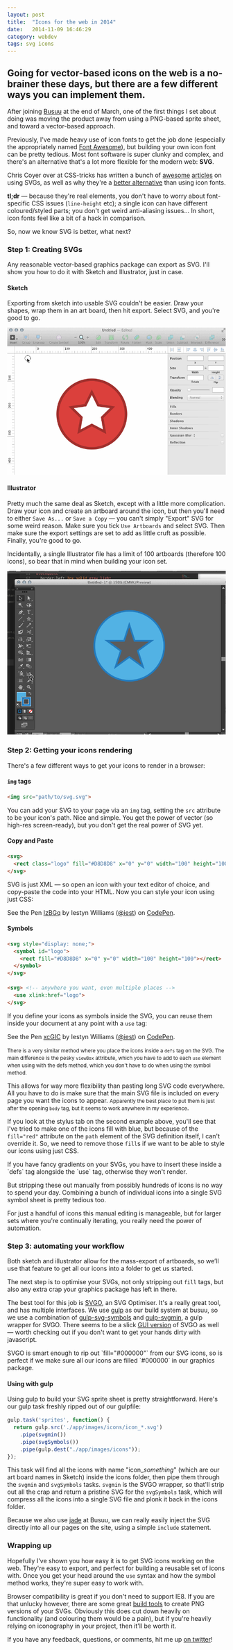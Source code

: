 ```yaml
---
layout: post
title:  "Icons for the web in 2014"
date:   2014-11-09 16:46:29
category: webdev
tags: svg icons
---
```


## Going for vector-based icons on the web is a no-brainer these days, but there are a few different ways you can implement them.

After joining [Busuu](http://busuu.com) at the end of March, one of the first things I set about doing was moving the product away from using a PNG-based sprite sheet, and toward a vector-based approach.

Previously, I've made heavy use of icon fonts to get the job done (especially the appropriately named [Font Awesome](http://fortawesome.github.io/Font-Awesome/)), but building your own icon font can be pretty tedious. Most font software is super clunky and complex, and there's an alternative that's a lot more flexible for the modern web: **SVG**.

Chris Coyer over at CSS-tricks has written a bunch of [awesome](http://css-tricks.com/svg-sprites-use-better-icon-fonts/) [articles](http://css-tricks.com/using-svg/) on using SVGs, as well as why they're a [better alternative](http://css-tricks.com/icon-fonts-vs-svg/) than using icon fonts.

**tl;dr** — because they're real elements, you don't have to worry about font-specific CSS issues (`line-height` etc); a single icon can have different coloured/styled parts; you don't get weird anti-aliasing issues... In short, icon fonts feel like a bit of a hack in comparison.

So, now we know SVG is better, what next?

### Step 1: Creating SVGs

Any reasonable vector-based graphics package can export as SVG. I'll show you how to do it with Sketch and Illustrator, just in case.

#### Sketch

Exporting from sketch into usable SVG couldn't be easier. Draw your shapes, wrap them in an art board, then hit export.  Select SVG, and you're good to go.

![Sketch export](/images/svg-2014/sketchExport.gif)

#### Illustrator

Pretty much the same deal as Sketch, except with a little more complication. Draw your icon and create an artboard around the icon, but then you'll need to either `Save As...` or `Save a Copy` — you can't simply "Export" SVG for some weird reason. Make sure you tick `Use Artboards` and select SVG. Then make sure the export settings are set to add as little cruft as possible. Finally, you're good to go.

<aside>Incidentally, a single Illustrator file has a limit of 100 artboards (therefore 100 icons), so bear that in mind when building your icon set.</aside>

![Illustrator export](/images/svg-2014/aiExport.gif)

### Step 2: Getting your icons rendering

There's a few different ways to get your icons to render in a browser:

#### `img` tags

```html
<img src="path/to/svg.svg">
```

You can add your SVG to your page via an `img` tag, setting the `src` attribute to be your icon's path. Nice and simple. You get the power of vector (so high-res screen-ready), but you don't get the real power of SVG yet.

#### Copy and Paste

```html
<svg>
  <rect class="logo" fill="#D8D8D8" x="0" y="0" width="100" height="100"></rect>
</svg>
```

SVG is just XML — so open an icon with your text editor of choice, and copy-paste the code into your HTML. Now you can style your icon using just CSS:

<p data-height="268" data-theme-id="0" data-slug-hash="IzBGq" data-default-tab="result" class='codepen'>See the Pen <a href='http://codepen.io/iest/pen/IzBGq/'>IzBGq</a> by Iestyn Williams (<a href='http://codepen.io/iest'>@iest</a>) on <a href='http://codepen.io'>CodePen</a>.</p>
<script async src="//codepen.io/assets/embed/ei.js"></script>

#### Symbols

```html
<svg style="display: none;">
  <symbol id="logo">
    <rect fill="#D8D8D8" x="0" y="0" width="100" height="100"></rect>
  </symbol>
</svg>

<svg> <!-- anywhere you want, even multiple places -->
  <use xlink:href="logo">
</svg>
```

If you define your icons as symbols inside the SVG, you can reuse them inside your document at any point with a `use` tag:

<p data-height="268" data-theme-id="0" data-slug-hash="xcGIC" data-default-tab="result" class='codepen'>See the Pen <a href='http://codepen.io/iest/pen/xcGIC/'>xcGIC</a> by Iestyn Williams (<a href='http://codepen.io/iest'>@iest</a>) on <a href='http://codepen.io'>CodePen</a>.</p>
<script async src="//codepen.io/assets/embed/ei.js"></script>

<small>There is a very similar method where you place the icons inside a `defs` tag on the SVG. The main difference is the pesky `viewBox` attribute, which you have to add to each `use` element when using with the defs method, which you don't have to do when using the symbol method.</small>

This allows for way more flexibility than pasting long SVG code everywhere. All you have to do is make sure that the main SVG file is included on every page you want the icons to appear.
<small>Apparently the best place to put them is just after the opening `body` tag, but it seems to work anywhere in my experience</small>.

If you look at the stylus tab on the second example above, you'll see that I've tried to make one of the icons fill with blue, but because of the `fill="red"` attribute on the `path` element of the SVG definition itself, I can't override it. So, we need to remove those `fill`s if we want to be able to style our icons using just CSS.

<aside>If you have fancy gradients on your SVGs, you have to insert these inside a `defs` tag alongside the `use` tag, otherwise they won't render.</aside>

But stripping these out manually from possibly hundreds of icons is no way to spend your day. Combining a bunch of individual icons into a single SVG symbol sheet is pretty tedious too.

For just a handful of icons this manual editing is manageable, but for larger sets where you're continually iterating, you really need the power of automation.

### Step 3: automating your workflow

Both sketch and illustrator allow for the mass-export of artboards, so we’ll use that feature to get all our icons into a folder to get us started.

The next step is to optimise your SVGs, not only stripping out `fill` tags, but also any extra crap your graphics package has left in there. 

The best tool for this job is [SVGO](https://github.com/svg/svgo), an SVG Optimiser. It's a really great tool, and has multiple interfaces. We use [gulp](http://gulpjs.com) as our build system at busuu, so we use a combination of [gulp-svg-symbols](https://github.com/Hiswe/gulp-svg-symbols) and [gulp-svgmin](https://github.com/ben-eb/gulp-svgmin), a gulp wrapper for SVGO. There seems to be a slick [GUI version](https://github.com/svg/svgo-gui) of SVGO as well — worth checking out if you don't want to get your hands dirty with javascript.
<aside>SVGO is smart enough to rip out `fill="#000000"` from our SVG icons, so is perfect if we make sure all our icons are filled `#000000` in our graphics package.</aside>

#### Using with gulp

Using gulp to build your SVG sprite sheet is pretty straightforward. Here's our gulp task freshly ripped out of our gulpfile:

```javascript
gulp.task('sprites', function() {
  return gulp.src('./app/images/icons/icon_*.svg')
    .pipe(svgmin())
    .pipe(svgSymbols())
    .pipe(gulp.dest("./app/images/icons"));
});
```

This task will find all the icons with name "icon_*something*" (which are our art board names in Sketch) inside the icons folder, then pipe them through the `svgmin` and `svgSymbols` tasks. `svgmin` is the SVGO wrapper, so that'll strip out all the crap and return a pristine SVG for the `svgSymbols` task, which will compress all the icons into a single SVG file and plonk it back in the icons folder.

Because we also use [jade](http://jade-lang.com) at Busuu, we can really easily inject the SVG directly into all our pages on the site, using a simple `include` statement.

### Wrapping up

Hopefully I've shown you how easy it is to get SVG icons working on the web. They're easy to export, and perfect for building a reusable set of icons with. Once you get your head around the `use` syntax and how the symbol method works, they're super easy to work with.

Browser compatibility is great if you don't need to support IE8. If you are that unlucky however, there are some great [build tools](https://github.com/filamentgroup/grunticon) to create PNG versions of your SVGs. Obviously this does cut down heavily on functionality (and colouring them would be a pain), but if you're heavily relying on iconography in your project, then it'll be worth it.

If you have any feedback, questions, or comments, hit me up [on twitter](http://twitter.com/_iest)!